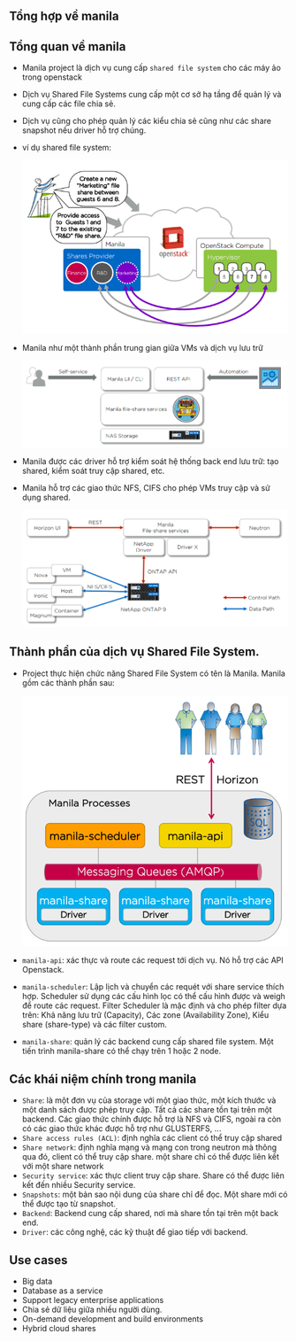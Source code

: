 ## Tổng hợp về manila

## Tổng quan về manila
- Manila project là dịch vụ cung cấp `shared file system` cho các máy ảo trong openstack
- Dịch vụ Shared File Systems cung cấp một cơ sở hạ tầng để quản lý và cung cấp các file chia sẻ. 
- Dịch vụ cũng cho phép quản lý các kiểu chia sẻ cũng như các share snapshot nếu driver hỗ trợ chúng.
- ví dụ shared file system:

	![](../images/manila_overview.png)

- Manila như một thành phần trung gian giữa VMs và dịch vụ lưu trữ

	![](../images/manila_midle.png)
	
- Manila được các driver hỗ trợ kiểm soát hệ thống back end lưu trữ: tạo shared, kiểm soát truy cập shared, etc.
- Manila hỗ trợ các giao thức NFS, CIFS cho phép VMs truy cập và sử dụng shared.

	![](../images/manila_flow.png)
	
## Thành phần của dịch vụ Shared File System.
- Project thực hiện chức năng Shared File System có tên là Manila. Manila gồm các thành phần sau:

	![](../images/manila_architecture.png)

- `manila-api`: xác thực và route các request tới dịch vụ. Nó hỗ trợ các API Openstack.

- `manila-scheduler`: Lập lịch và chuyển các requét với share service thích hợp. Scheduler sử dụng các cấu hình lọc có thể cấu hình được và weigh để route các request. Filter Scheduler là  mặc định và cho phép filter dựa trên: Khả năng lưu trữ (Capacity), Các zone (Availability Zone), Kiểu share (share-type) và các filter custom.

- `manila-share`: quản lý các backend cung cấp shared file system. Một tiến trình manila-share có thể chạy trên 1 hoặc 2 node.

## Các khái niệm chính trong manila
- `Share`: là một đơn vụ của storage với một giao thức, một kích thước và một danh sách được phép truy cập. Tất cả các share tồn tại trên một backend. Các giao thức chính được hỗ trợ là NFS và CIFS, ngoài ra còn có các giao thức khác được hỗ trợ như GLUSTERFS, ...
- `Share access rules (ACL)`: định nghĩa các client có thể truy cập shared
- `Share network`: định nghĩa mạng và mạng con trong neutron mà thông qua đó, client có thể truy cập share. một share chỉ có thể được liên kết với một share network
- `Security service`: xác thực client truy cập share. Share có thể được liên kết đến nhiều Security service.
- `Snapshots`: một bản sao nội dung của share chỉ để đọc. Một share mới có thể được tạo từ snapshot.
- `Backend`: Backend cung cấp shared, nơi mà share tồn tại trên một back end.
- `Driver`: các công nghệ, các kỹ thuật để giao tiếp với backend.

## Use cases
- Big data
- Database as a service
- Support legacy enterprise applications
- Chia sẻ dữ liệu giữa nhiều người dùng.
- On-demand development and build environments
- Hybrid cloud shares

